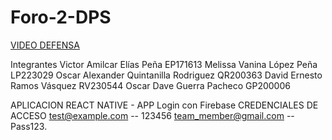 # Foro-2-DPS

[VIDEO DEFENSA](https://youtu.be/Xs4Dlo0QdPo)

Integrantes
Victor Amilcar Elías Peña EP171613
Melissa Vanina López Peña LP223029
Oscar Alexander Quintanilla Rodriguez QR200363
David Ernesto Ramos Vásquez RV230544
Oscar Dave Guerra Pacheco GP200006

APLICACION REACT NATIVE - APP Login con Firebase
CREDENCIALES DE ACCESO
test@example.com  --  123456
team_member@gmail.com  --  Pass123.

